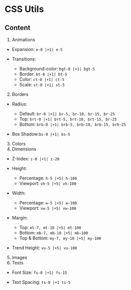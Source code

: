 # CSS Utils #

## Content ##

1. Animations

- Expansion:  `e-0 |+1| e-5`

- Transitions:
    * Background-color:  `bgt-0 |+1| bgt-5`
    * Border:  `bt-0 |+1| bt-5`
    * Color:  `ct-0 |+1| ct-5`
    * Scale:  `st-0 |+1| st-5`

2. Borders

- Radius:
    * Default:  `br-0 |+1| br-5, br-10, br-15, br-25`
    * Top:  `brt-0 |+1| brt-5, brt-10, brt-15, br-25`
    * Bottom:  `brb-0 |+1| brb-5, brb-10, brb-15, brb-25`

- Box Shadow:`bs-0 |+1| bs-5`

3. Colors
4. Dimensions

- Z-Index:  `z-0 |+1| z-20`

- Height:
    * Percentage: `h-5 |+5| h-100`
    * Viewport: `vh-5 |+5| vh-100`

- Width:
    * Percentage: `w-5 |+5| w-100`
    * Viewport: `vw-5 |+5| vw-100`

- Margin:
    * Top:  `mt-7, mt-10 |+5| mt-100`
    * Bottom:  `mb-7, mb-10 |+5| mb-100`
    * Top & Bottom:  `my-7, my-10 |+5| my-100` 

- Trend Height: `vu-5 |+5| vu-100`

5. Images
6. Texts

- Font Size:  `fs-0 |+1| fs-15`

- Text Spacing: `ts-0 |+1 ts-5`